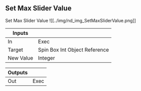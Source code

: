 ## Set Max Slider Value
Set Max Slider Value
![[../img/nd_img_SetMaxSliderValue.png]]

|Inputs||
|--|--|
| In | Exec |
| Target | Spin Box Int Object Reference |
| New Value | Integer |

|Outputs||
|--|--|
| Out | Exec |
